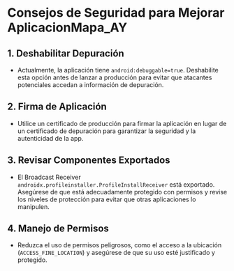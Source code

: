 # Consejos de Seguridad para Mejorar AplicacionMapa_AY

## 1. Deshabilitar Depuración
- Actualmente, la aplicación tiene `android:debuggable=true`. Deshabilite esta opción antes de lanzar a producción para evitar que atacantes potenciales accedan a información de depuración.

## 2. Firma de Aplicación
- Utilice un certificado de producción para firmar la aplicación en lugar de un certificado de depuración para garantizar la seguridad y la autenticidad de la app.

## 3. Revisar Componentes Exportados
- El Broadcast Receiver `androidx.profileinstaller.ProfileInstallReceiver` está exportado. Asegúrese de que está adecuadamente protegido con permisos y revise los niveles de protección para evitar que otras aplicaciones lo manipulen.

## 4. Manejo de Permisos
- Reduzca el uso de permisos peligrosos, como el acceso a la ubicación (`ACCESS_FINE_LOCATION`) y asegúrese de que su uso esté justificado y protegido.
